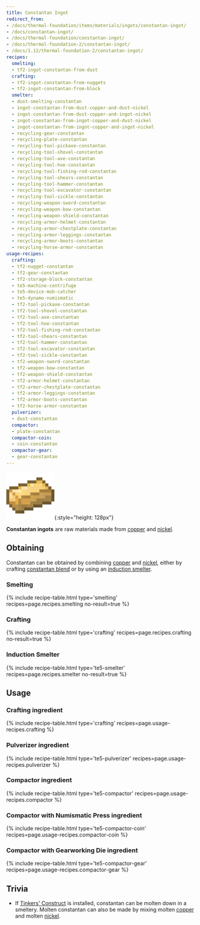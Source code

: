 ```yaml
---
title: Constantan Ingot
redirect_from:
- /docs/thermal-foundation/items/materials/ingots/constantan-ingot/
- /docs/constantan-ingot/
- /docs/thermal-foundation/constantan-ingot/
- /docs/thermal-foundation-2/constantan-ingot/
- /docs/1.12/thermal-foundation-2/constantan-ingot/
recipes:
  smelting:
  - tf2-ingot-constantan-from-dust
  crafting:
  - tf2-ingot-constantan-from-nuggets
  - tf2-ingot-constantan-from-block
  smelter:
  - dust-smelting-constantan
  - ingot-constantan-from-dust-copper-and-dust-nickel
  - ingot-constantan-from-dust-copper-and-ingot-nickel
  - ingot-constantan-from-ingot-copper-and-dust-nickel
  - ingot-constantan-from-ingot-copper-and-ingot-nickel
  - recycling-gear-constantan
  - recycling-plate-constantan
  - recycling-tool-pickaxe-constantan
  - recycling-tool-shovel-constantan
  - recycling-tool-axe-constantan
  - recycling-tool-hoe-constantan
  - recycling-tool-fishing-rod-constantan
  - recycling-tool-shears-constantan
  - recycling-tool-hammer-constantan
  - recycling-tool-excavator-constantan
  - recycling-tool-sickle-constantan
  - recycling-weapon-sword-constantan
  - recycling-weapon-bow-constantan
  - recycling-weapon-shield-constantan
  - recycling-armor-helmet-constantan
  - recycling-armor-chestplate-constantan
  - recycling-armor-leggings-constantan
  - recycling-armor-boots-constantan
  - recycling-horse-armor-constantan
usage-recipes:
  crafting:
  - tf2-nugget-constantan
  - tf2-gear-constantan
  - tf2-storage-block-constantan
  - te5-machine-centrifuge
  - te5-device-mob-catcher
  - te5-dynamo-numismatic
  - tf2-tool-pickaxe-constantan
  - tf2-tool-shovel-constantan
  - tf2-tool-axe-constantan
  - tf2-tool-hoe-constantan
  - tf2-tool-fishing-rod-constantan
  - tf2-tool-shears-constantan
  - tf2-tool-hammer-constantan
  - tf2-tool-excavator-constantan
  - tf2-tool-sickle-constantan
  - tf2-weapon-sword-constantan
  - tf2-weapon-bow-constantan
  - tf2-weapon-shield-constantan
  - tf2-armor-helmet-constantan
  - tf2-armor-chestplate-constantan
  - tf2-armor-leggings-constantan
  - tf2-armor-boots-constantan
  - tf2-horse-armor-constantan
  pulverizer:
  - dust-constantan
  compactor:
  - plate-constantan
  compactor-coin:
  - coin-constantan
  compactor-gear:
  - gear-constantan
---
```


![Constantan ingot](/assets/images/thermal-foundation-2/ingot-constantan.png){:style="height: 128px"}


**Constantan ingots** are raw materials made from [copper](/docs/1.12/thermal-foundation/copper-ingot/)
and [nickel](/docs/1.12/thermal-foundation/nickel-ingot/).


Obtaining
---------

Constantan can be obtained by combining [copper](/docs/1.12/thermal-foundation/copper-ingot/) and
[nickel](/docs/1.12/thermal-foundation/nickel-ingot/), either by crafting [constantan
blend](/docs/1.12/thermal-foundation/constantan-blend/) or by using an [induction
smelter](/docs/1.12/thermal-expansion/induction-smelter/).

### Smelting
{% include recipe-table.html type='smelting' recipes=page.recipes.smelting no-result=true %}

### Crafting
{% include recipe-table.html type='crafting' recipes=page.recipes.crafting no-result=true %}

### Induction Smelter
{% include recipe-table.html type='te5-smelter' recipes=page.recipes.smelter no-result=true %}


Usage
-----

### Crafting ingredient
{% include recipe-table.html type='crafting' recipes=page.usage-recipes.crafting %}

### Pulverizer ingredient
{% include recipe-table.html type='te5-pulverizer' recipes=page.usage-recipes.pulverizer %}

### Compactor ingredient
{% include recipe-table.html type='te5-compactor' recipes=page.usage-recipes.compactor %}

### Compactor with Numismatic Press ingredient
{% include recipe-table.html type='te5-compactor-coin' recipes=page.usage-recipes.compactor-coin %}

### Compactor with Gearworking Die ingredient
{% include recipe-table.html type='te5-compactor-gear' recipes=page.usage-recipes.compactor-gear %}


Trivia
------

* If [Tinkers'
  Construct](https://minecraft.curseforge.com/projects/tinkers-construct) is
  installed, constantan can be molten down in a smeltery. Molten constantan can
  also be made by mixing molten [copper](/docs/1.12/thermal-foundation/copper-ingot/) and molten
  [nickel](/docs/1.12/thermal-foundation/nickel-ingot/).
